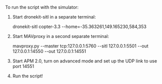 To run the script with the simulator:

1. Start dronekit-sitl in a separate terminal:

    dronekit-sitl copter-3.3 --home=-35.363261,149.165230,584,353

2. Start MAVproxy in a second separate terminal:
    
    mavproxy.py --master tcp:127.0.0.1:5760 --sitl 127.0.0.1:5501 --out 127.0.0.1:14550 --out 127.0.0.1:14551

3. Start APM 2.0, turn on advanced mode and set up the UDP link to use port 14551

4. Run the script!
